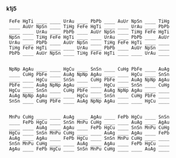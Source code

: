 #### k1j5

     FeFe HgTi ____ ____ UrAu ____ PbPb ____ AuUr NpSn ____ TiHg
     ____ AuUr NpSn ____ TiHg FeFe HgTi ____ ____ UrAu ____ PbPb
     ____ ____ UrAu ____ PbPb ____ AuUr NpSn ____ TiHg FeFe HgTi
     NpSn ____ TiHg FeFe HgTi ____ ____ UrAu ____ PbPb ____ AuUr
     UrAu ____ PbPb ____ AuUr NpSn ____ TiHg FeFe HgTi ____ ____
     TiHg FeFe HgTi ____ ____ UrAu ____ PbPb ____ AuUr NpSn ____
     PbPb ____ AuUr NpSn ____ TiHg FeFe HgTi ____ ____ UrAu ____


     NpNp AgAu ____ ____ HgCu ____ SnSn ____ CuHg PbFe ____ AuAg
     ____ CuHg PbFe ____ AuAg NpNp AgAu ____ ____ HgCu ____ SnSn
     ____ ____ HgCu ____ SnSn ____ CuHg PbFe ____ AuAg NpNp AgAu
     PbFe ____ AuAg NpNp AgAu ____ ____ HgCu ____ SnSn ____ CuHg
     HgCu ____ SnSn ____ CuHg PbFe ____ AuAg NpNp AgAu ____ ____
     AuAg NpNp AgAu ____ ____ HgCu ____ SnSn ____ CuHg PbFe ____
     SnSn ____ CuHg PbFe ____ AuAg NpNp AgAu ____ ____ HgCu ____


     MnPu CuHg ____ ____ AuAg ____ AgAu ____ FePb HgCu ____ SnSn
     ____ FePb HgCu ____ SnSn MnPu CuHg ____ ____ AuAg ____ AgAu
     ____ ____ AuAg ____ AgAu ____ FePb HgCu ____ SnSn MnPu CuHg
     HgCu ____ SnSn MnPu CuHg ____ ____ AuAg ____ AgAu ____ FePb
     AuAg ____ AgAu ____ FePb HgCu ____ SnSn MnPu CuHg ____ ____
     SnSn MnPu CuHg ____ ____ AuAg ____ AgAu ____ FePb HgCu ____
     AgAu ____ FePb HgCu ____ SnSn MnPu CuHg ____ ____ AuAg ____

